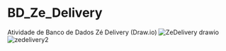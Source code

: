 # BD_Ze_Delivery
Atividade de Banco de Dados Zé Delivery (Draw.io)
![ZeDelivery drawio](https://github.com/MateusOliveira09/BD_Ze_Delivery/assets/74120785/675ba14f-25bb-45ab-8645-3757b0e3daa0)
![zedelivery2](https://github.com/MateusOliveira09/BD_Ze_Delivery/assets/74120785/0e9f9289-d4bd-494f-8a39-891a86b980ac)
